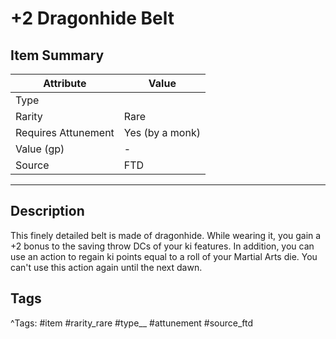 # +2 Dragonhide Belt

## Item Summary

| Attribute            | Value                        |
|----------------------|------------------------------|
| Type                 |   |
| Rarity               | Rare             |
| Requires Attunement  | Yes (by a monk)                |
| Value (gp)           | -    |
| Source               | FTD |

---

## Description

This finely detailed belt is made of dragonhide. While wearing it, you gain a +2 bonus to the saving throw DCs of your ki features. In addition, you can use an action to regain ki points equal to a roll of your Martial Arts die. You can't use this action again until the next dawn.

## Tags

^Tags: #item #rarity_rare #type__ #attunement #source_ftd